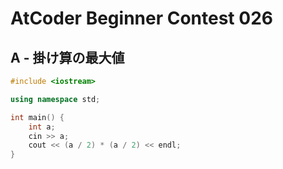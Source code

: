 # AtCoder Beginner Contest 026
## A - 掛け算の最大値
```cpp
#include <iostream>

using namespace std;

int main() {
    int a;
    cin >> a;
    cout << (a / 2) * (a / 2) << endl;
}
```
